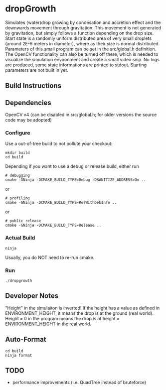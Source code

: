 # dropGrowth

Simulates (water)drop growing by condesation and accretion effect and the downwards movement through gravitation. This movement is not generated by gravitation, but simply follows a function depending on the drop size.
Start state is a randomly uniform distributed area of very small droplets (around 2E-6 meters in diameter), where as their size is normal distributed. Parameters of this small program can be set in the src/global.h definition. The OpenCV functionality can also be turned off there, which is needed to visualize the simulation environment and create a small video snip. No logs are produced, some state informations are printed to stdout. Starting parameters are not built in yet.

## Build Instructions

## Dependencies
OpenCV v4 (can be disabled in src/global.h; for older versions the source code may be adopted)

### Configure
Use a out-of-tree build to not pollute your checkout:
```
mkdir build
cd build
```

Depending if you want to use a debug or release build, either run

```
# debugging
cmake -GNinja -DCMAKE_BUILD_TYPE=Debug -DSANITIZE_ADDRESS=On ..
```

or

```
# profiling
cmake -GNinja -DCMAKE_BUILD_TYPE=RelWithDebInfo ..
```

or

```
# public release
cmake -GNinja -DCMAKE_BUILD_TYPE=Release ..
```

### Actual Build
```
ninja
```
Usually, you do NOT need to re-run cmake.

### Run
```
./dropgrowth
```

## Developer Notes
"Height" in the simulaiton is inverted! If the height has a value as defined in ENVIRONMENT_HEIGHT, it means the drop is at the ground (real world). Height = 0 in the program means the drop is at height = ENVIRONMENT_HEIGHT in the real world.

## Auto-Format
```
cd build
ninja format
```

## TODO
- performance improvements (i.e. QuadTree instead of bruteforce)
